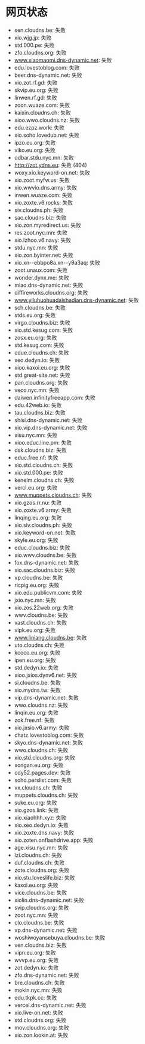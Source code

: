 # 网页状态
- sen.cloudns.be: 失败
- xio.wjg.jp: 失败
- std.000.pe: 失败
- zfo.cloudns.org: 失败
- www.xiaomaomi.dns-dynamic.net: 失败
- edu.lovestoblog.com: 失败
- beer.dns-dynamic.net: 失败
- xio.zot.rf.gd: 失败
- skvip.eu.org: 失败
- linwen.rf.gd: 失败
- zoon.wuaze.com: 失败
- kaixin.cloudns.ch: 失败
- xioo.wwo.cloudns.nz: 失败
- edu.ezpz.work: 失败
- xio.soho.lovedub.net: 失败
- ipzo.eu.org: 失败
- viko.eu.org: 失败
- odbar.stdu.nyc.mn: 失败
- http://zot.ydns.eu: 失败 (404)
- woxy.xio.keyword-on.net: 失败
- xio.zoot.myfw.us: 失败
- xio.wwvio.dns.army: 失败
- inwen.wuaze.com: 失败
- xio.zoxte.v6.rocks: 失败
- siv.cloudns.ph: 失败
- sac.cloudns.biz: 失败
- xio.zon.myredirect.us: 失败
- res.zoot.nyc.mn: 失败
- xio.lzhoo.v6.navy: 失败
- stdu.nyc.mn: 失败
- xio.zon.byinter.net: 失败
- xio.xn--ebbpo8a.xn--y9a3aq: 失败
- zoot.unaux.com: 失败
- wonder.dynx.me: 失败
- miao.dns-dynamic.net: 失败
- diffireworks.cloudns.org: 失败
- www.yiluhuohuadaishadian.dns-dynamic.net: 失败
- sch.cloudns.be: 失败
- stds.eu.org: 失败
- virgo.cloudns.biz: 失败
- xio.std.kesug.com: 失败
- zosx.eu.org: 失败
- std.kesug.com: 失败
- cdue.cloudns.ch: 失败
- xeo.dedyn.io: 失败
- xioo.kaxoi.eu.org: 失败
- std.great-site.net: 失败
- pan.cloudns.org: 失败
- veco.nyc.mn: 失败
- daiwen.infinityfreeapp.com: 失败
- edu.42web.io: 失败
- tau.cloudns.biz: 失败
- shisi.dns-dynamic.net: 失败
- xio.vip.dns-dynamic.net: 失败
- xisu.nyc.mn: 失败
- xioo.educ.line.pm: 失败
- dsk.cloudns.biz: 失败
- educ.free.nf: 失败
- xio.std.cloudns.ch: 失败
- xio.std.000.pe: 失败
- kenelm.cloudns.ch: 失败
- vercl.eu.org: 失败
- www.muppets.cloudns.ch: 失败
- xio.gzos.rr.nu: 失败
- xio.zoxte.v6.army: 失败
- linqing.eu.org: 失败
- xio.siv.cloudns.ph: 失败
- xio.keyword-on.net: 失败
- skyle.eu.org: 失败
- educ.cloudns.biz: 失败
- xio.wwv.cloudns.be: 失败
- fox.dns-dynamic.net: 失败
- xio.sac.cloudns.biz: 失败
- vp.cloudns.be: 失败
- ricpig.eu.org: 失败
- xio.edu.publicvm.com: 失败
- jxio.nyc.mn: 失败
- xio.zos.22web.org: 失败
- wwv.cloudns.be: 失败
- vast.cloudns.ch: 失败
- vipk.eu.org: 失败
- www.liniang.cloudns.be: 失败
- uto.cloudns.ch: 失败
- kcoco.eu.org: 失败
- ipen.eu.org: 失败
- std.dedyn.io: 失败
- xioo.jxios.dynv6.net: 失败
- si.cloudns.be: 失败
- xio.mydns.tw: 失败
- vip.dns-dynamic.net: 失败
- wwo.cloudns.nz: 失败
- linqin.eu.org: 失败
- zok.free.nf: 失败
- xio.jxsio.v6.army: 失败
- chatz.lovestoblog.com: 失败
- skyo.dns-dynamic.net: 失败
- wwo.cloudns.ch: 失败
- xio.std.cloudns.org: 失败
- xongan.eu.org: 失败
- cdy52.pages.dev: 失败
- soho.perslist.com: 失败
- vx.cloudns.ch: 失败
- muppets.cloudns.ch: 失败
- suke.eu.org: 失败
- xio.gzos.link: 失败
- xio.xiaohhh.xyz: 失败
- xio.xeo.dedyn.io: 失败
- xio.zoxte.dns.navy: 失败
- xio.zoten.onflashdrive.app: 失败
- age.xisu.nyc.mn: 失败
- lzi.cloudns.ch: 失败
- duf.cloudns.ch: 失败
- zote.cloudns.org: 失败
- xio.stu.loveslife.biz: 失败
- kaxoi.eu.org: 失败
- vice.cloudns.be: 失败
- xiolin.dns-dynamic.net: 失败
- svip.cloudns.org: 失败
- zoot.nyc.mn: 失败
- clo.cloudns.be: 失败
- vp.dns-dynamic.net: 失败
- woshiwoyansebuya.cloudns.be: 失败
- ven.cloudns.biz: 失败
- vipn.eu.org: 失败
- wvvp.eu.org: 失败
- zot.dedyn.io: 失败
- zfo.dns-dynamic.net: 失败
- bre.cloudns.ch: 失败
- mokin.nyc.mn: 失败
- edu.tkpk.cc: 失败
- vercel.dns-dynamic.net: 失败
- xio.live-on.net: 失败
- std.cloudns.org: 失败
- mov.cloudns.org: 失败
- xio.zon.lookin.at: 失败
